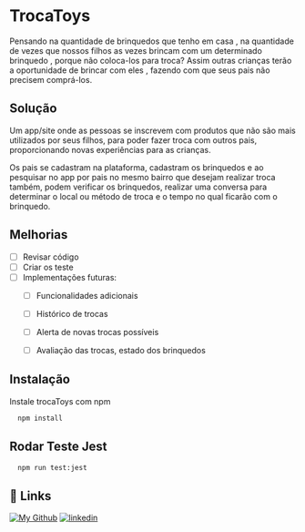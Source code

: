 
# TrocaToys

Pensando na quantidade de brinquedos que tenho em casa , na quantidade de vezes que nossos filhos as vezes brincam com um determinado brinquedo , porque não coloca-los para troca? Assim outras crianças terão a oportunidade de brincar com eles , fazendo com que seus pais não precisem comprá-los.


## Solução

Um app/site onde as pessoas se inscrevem com produtos que não são mais utilizados por seus filhos, para poder fazer troca com outros pais, proporcionando novas experiências para as crianças.

Os pais se cadastram na plataforma, cadastram os brinquedos e ao pesquisar no app por pais no mesmo bairro que desejam realizar troca também, podem verificar os brinquedos, realizar uma conversa para determinar o local ou método de troca e o tempo no qual ficarão com o brinquedo.
## Melhorias

- [ ]  Revisar código
- [ ]  Criar os teste
- [ ]  Implementações futuras:
    - [ ]  Funcionalidades adicionais
    - [ ]  Histórico de trocas
    - [ ]  Alerta de novas trocas possíveis
    - [ ]  Avaliação das trocas, estado dos brinquedos


## Instalação

Instale trocaToys com npm

```bash
  npm install
```

## Rodar Teste Jest

```bash
  npm run test:jest
```
## 🔗 Links
[![My Github](https://img.shields.io/badge/my_portfolio-000?style=for-the-badge&logo=ko-fi&logoColor=white)](https://github.com/lauraleamari)
[![linkedin](https://img.shields.io/badge/linkedin-0A66C2?style=for-the-badge&logo=linkedin&logoColor=white)](https://www.linkedin.com/in/lauraleamari/)